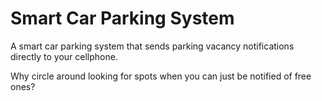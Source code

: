 # Smart Car Parking System

A smart car parking system that sends parking vacancy notifications directly to your cellphone. 

Why circle around looking for spots when you can just be notified of free ones?
